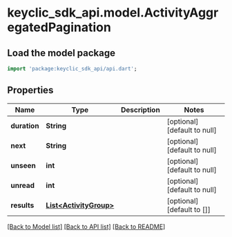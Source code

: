 # keyclic_sdk_api.model.ActivityAggregatedPagination

## Load the model package
```dart
import 'package:keyclic_sdk_api/api.dart';
```

## Properties
Name | Type | Description | Notes
------------ | ------------- | ------------- | -------------
**duration** | **String** |  | [optional] [default to null]
**next** | **String** |  | [optional] [default to null]
**unseen** | **int** |  | [optional] [default to null]
**unread** | **int** |  | [optional] [default to null]
**results** | [**List&lt;ActivityGroup&gt;**](ActivityGroup.md) |  | [optional] [default to []]

[[Back to Model list]](../README.md#documentation-for-models) [[Back to API list]](../README.md#documentation-for-api-endpoints) [[Back to README]](../README.md)


